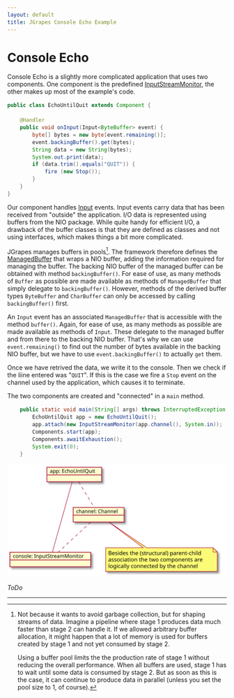```yaml
---
layout: default
title: JGrapes Console Echo Example
---
```


Console Echo
============

Console Echo is a slightly more complicated application that
uses two components. One component is the predefined
[InputStreamMonitor](latest-release/javadoc/index.html?org/jgrapes/io/InputStreamMonitor.html),
the other makes up most of the example's code.

```java
public class EchoUntilQuit extends Component {

    @Handler
    public void onInput(Input<ByteBuffer> event) {
        byte[] bytes = new byte[event.remaining()];
        event.backingBuffer().get(bytes);
        String data = new String(bytes);
        System.out.print(data);
        if (data.trim().equals("QUIT")) {
            fire (new Stop());
        }
    }
}
```

Our component handles
[Input](latest-release/javadoc/index.html?org/jgrapes/io/events/Input.html)
events. Input events carry data that has been received from "outside"
the application. I/O data is represented using buffers from the
NIO package. While quite handy for efficient I/O, a drawback of the buffer
classes is that they are defined as classes and not using interfaces,
which makes things a bit more complicated.

JGrapes manages buffers in pools[^whyPools]. The framework therefore
defines the 
[ManagedBuffer](latest-release/javadoc/index.html?org/jgrapes/io/util/ManagedBuffer.html)
that wraps a NIO buffer, adding the information required for 
managing the buffer. The backing NIO buffer of the managed buffer can
be obtained with method `backingBuffer()`. For ease of use, as many methods
of `Buffer` as possible are made available as methods of `ManagedBuffer`
that simply delegate to `backingBuffer()`. However, methods of the
derived buffer types `ByteBuffer` and `CharBuffer` can only be accessed by 
calling `backingBuffer()` first.

An `Input` event has an associated `ManagedBuffer` that is accessible
with the method `buffer()`. Again, for ease of use, as many methods
as possible are made available as methods of `Input`. These
delegate to the managed buffer and from there to the backing
NIO buffer. That's why we can use `event.remaining()` to find out
the number of bytes available in the backing NIO buffer,
but we have to use `event.backingBuffer()` to actually
`get` them.

Once we have retrived the data, we write it to the console.
Then we check if the liine entered was "`QUIT`". If this is the
case we fire a `Stop` event on the channel used by the application,
which causes it to terminate.

[^whyPools]: Not because it wants to avoid garbage collection, but for 
    shaping streams of data. Imagine a pipeline where stage 1 produces
    data much faster than stage 2 can handle it. If we allowed
    arbitrary buffer allocation, it might happen that a lot of memory 
    is used for buffers created by stage 1 and not yet consumed by stage 2.

    Using a buffer pool limits the the production rate of stage 1 without
    reducing the overall performance. When all buffers are used, stage 1
    has to wait until some data is consumed by stage 2. But as soon as
    this is the case, it can continue to produce data in parallel (unless
    you set the pool size to 1, of course).

The two components are created and "connected" in a `main` method.

```java
    public static void main(String[] args) throws InterruptedException {
        EchoUntilQuit app = new EchoUntilQuit();
        app.attach(new InputStreamMonitor(app.channel(), System.in));
        Components.start(app);
        Components.awaitExhaustion();
        System.exit(0);
    }
```


![Structure](ConsoleEchoApp.svg)

*ToDo*

---
